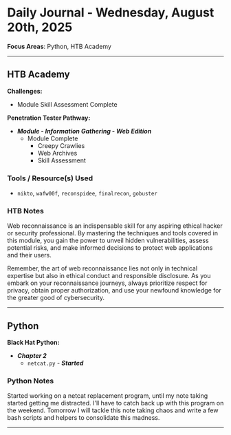 # Daily Journal - Wednesday, August 20th, 2025

**Focus Areas**: Python, HTB Academy

---

## HTB Academy

**Challenges:**

- Module Skill Assessment Complete

**Penetration Tester Pathway:**

- ***Module - Information Gathering - Web Edition***
  - Module Complete
    - Creepy Crawlies
    - Web Archives
    - Skill Assessment

### Tools / Resource(s) Used

- `nikto`, `wafw00f`, `reconspidee`, `finalrecon`, `gobuster`

### HTB Notes

Web reconnaissance is an indispensable skill for any aspiring ethical hacker or security professional. By mastering the techniques and tools covered in this module, you gain the power to unveil hidden vulnerabilities, assess potential risks, and make informed decisions to protect web applications and their users.

Remember, the art of web reconnaissance lies not only in technical expertise but also in ethical conduct and responsible disclosure. As you embark on your reconnaissance journeys, always prioritize respect for privacy, obtain proper authorization, and use your newfound knowledge for the greater good of cybersecurity.

---

## Python

**Black Hat Python:**

- ***Chapter 2***
  - `netcat.py` - ***Started***

### Python Notes

Started working on a netcat replacement program, until my note taking started getting me distracted. I'll have to catch back up with this program on the weekend. Tomorrow I will tackle this note taking chaos and write a few bash scripts and helpers to consolidate this madness.

---


